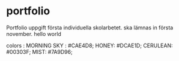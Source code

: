 # portfolio
Portfolio uppgift
första individuella skolarbetet. ska lämnas in första november.
hello world

colors :
MORNING SKY : #CAE4D8;
HONEY: #DCAE1D;
CERULEAN: #00303F;
MIST: #7A9D96;
